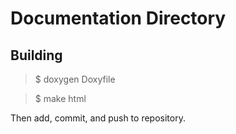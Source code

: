 # Documentation Directory

## Building

> $ doxygen Doxyfile

> $ make html

Then add, commit, and push to repository.
